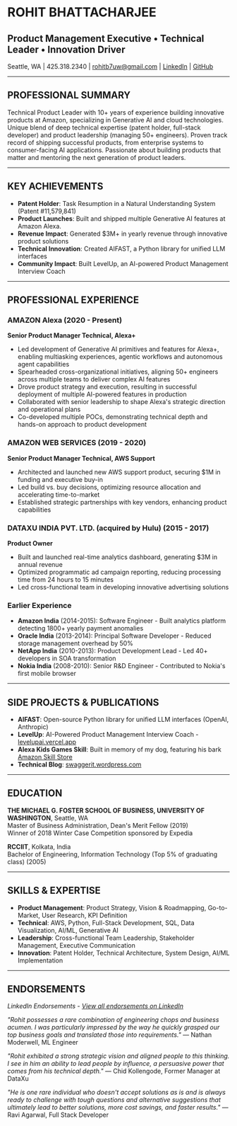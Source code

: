 # ROHIT BHATTACHARJEE

## Product Management Executive • Technical Leader • Innovation Driver

Seattle, WA | 425.318.2340 | rohitb7uw@gmail.com | [LinkedIn](https://www.linkedin.com/in/rohitbhattacharjee/) | [GitHub](https://github.com/OddballInnovator)

---

## PROFESSIONAL SUMMARY
Technical Product Leader with 10+ years of experience building innovative products at Amazon, specializing in Generative AI and cloud technologies. Unique blend of deep technical expertise (patent holder, full-stack developer) and product leadership (managing 50+ engineers). Proven track record of shipping successful products, from enterprise systems to consumer-facing AI applications. Passionate about building products that matter and mentoring the next generation of product leaders.

---

## KEY ACHIEVEMENTS
- **Patent Holder**: Task Resumption in a Natural Understanding System (Patent #11,579,841)
- **Product Launches**: Built and shipped multiple Generative AI features at Amazon Alexa.
- **Revenue Impact**: Generated $3M+ in yearly revenue through innovative product solutions
- **Technical Innovation**: Created AIFAST, a Python library for unified LLM interfaces
- **Community Impact**: Built LevelUp, an AI-powered Product Management Interview Coach

---

## PROFESSIONAL EXPERIENCE

### AMAZON Alexa (2020 - Present)
**Senior Product Manager Technical, Alexa+**
- Led development of Generative AI primitives and features for Alexa+, enabling multiasking experiences, agentic workflows and autonomous agent capabilities
- Spearheaded cross-organizational initiatives, aligning 50+ engineers across multiple teams to deliver complex AI features
- Drove product strategy and execution, resulting in successful deployment of multiple AI-powered features in production
- Collaborated with senior leadership to shape Alexa's strategic direction and operational plans
- Co-developed multiple POCs, demonstrating technical depth and hands-on approach to product development

### AMAZON WEB SERVICES (2019 - 2020)
**Senior Product Manager Technical, AWS Support**
- Architected and launched new AWS support product, securing $1M in funding and executive buy-in
- Led build vs. buy decisions, optimizing resource allocation and accelerating time-to-market
- Established strategic partnerships with key vendors, enhancing product capabilities

### DATAXU INDIA PVT. LTD. (acquired by Hulu) (2015 - 2017)
**Product Owner**
- Built and launched real-time analytics dashboard, generating $3M in annual revenue
- Optimized programmatic ad campaign reporting, reducing processing time from 24 hours to 15 minutes
- Led cross-functional team in developing innovative advertising solutions

### Earlier Experience
- **Amazon India** (2014-2015): Software Engineer - Built analytics platform detecting 1800+ yearly payment anomalies
- **Oracle India** (2013-2014): Principal Software Developer - Reduced storage management overhead by 50%
- **NetApp India** (2010-2013): Product Development Lead - Led 40+ developers in SOA transformation
- **Nokia India** (2008-2010): Senior R&D Engineer - Contributed to Nokia's first mobile browser

---

## SIDE PROJECTS & PUBLICATIONS
- **AIFAST**: Open-source Python library for unified LLM interfaces (OpenAI, Anthropic)
- **LevelUp**: AI-Powered Product Management Interview Coach - [levelupai.vercel.app](https://levelupai.vercel.app/)
- **Alexa Kids Games Skill**: Built in memory of my dog, featuring his bark [Amazon Skill Store](https://www.amazon.com/dp/B08K2MJBYW/)
- **Technical Blog**: [swaggerit.wordpress.com](https://swaggerit.wordpress.com/)

---

## EDUCATION
**THE MICHAEL G. FOSTER SCHOOL OF BUSINESS, UNIVERSITY OF WASHINGTON**, Seattle, WA  
Master of Business Administration, Dean's Merit Fellow (2019)  
Winner of 2018 Winter Case Competition sponsored by Expedia

**RCCIIT**, Kolkata, India  
Bachelor of Engineering, Information Technology (Top 5% of graduating class) (2005)

---

## SKILLS & EXPERTISE
- **Product Management**: Product Strategy, Vision & Roadmapping, Go-to-Market, User Research, KPI Definition
- **Technical**: AWS, Python, Full-Stack Development, SQL, Data Visualization, AI/ML, Generative AI
- **Leadership**: Cross-functional Team Leadership, Stakeholder Management, Executive Communication
- **Innovation**: Patent Holder, Technical Architecture, System Design, AI/ML Implementation

---

## ENDORSEMENTS
*LinkedIn Endorsements - [View all endorsements on LinkedIn](https://www.linkedin.com/in/rohitbhattacharjee/)*

*"Rohit possesses a rare combination of engineering chops and business acumen. I was particularly impressed by the way he quickly grasped our top business goals and translated those into requirements."* — Nathan Moderwell, ML Engineer

*"Rohit exhibited a strong strategic vision and aligned people to this thinking. I see in him an ability to lead people by influence, a persuasive power that comes from his technical depth."* — Chid Kollengode, Former Manager at DataXu

*"He is one rare individual who doesn't accept solutions as is and is always ready to challenge with tough questions and alternative suggestions that ultimately lead to better solutions, more cost savings, and faster results."* — Ravi Agarwal, Full Stack Developer
